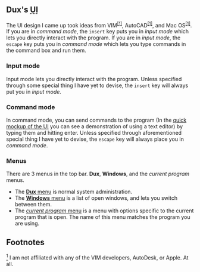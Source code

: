## Dux's <abbr title="User Interface">UI</abbr> ##

The UI design I came up took ideas from VIM<sup id="h1"><a href="#f1">[1]</a></sup>, AutoCAD<sup><a href="#f1">[1]</a></sup>, and Mac OS<sup><a href="#f1">[1]</a></sup>.
If you are in *command mode*, the `insert` key puts you in *input mode* which lets you directly interact with the program.
If you are in *input mode*, the `escape` key puts you in *command mode* which lets you type commands in the command box and run them.

### Input mode ###

Input mode lets you directly interact with the program. Unless specified through some special thing I have yet to devise, the `insert` key will always put you in *input mode*.

### Command mode ###

In command mode, you can send commands to the program (In the [quick mockup of the UI](/dux/ui/01_main.png) you can see a demonstration of using a text editor) by typing them and hitting enter.
Unless specified through aforementioned special thing I have yet to devise, the `escape` key will always place you in *command mode*.

### Menus ###

There are 3 menus in the top bar. **Dux**, **Windows**, and the *current program* menus.

*  The [**Dux** menu](/dux/ui/02_dux_menu.png) is normal system administration.
*  The [**Windows** menu](/dux/ui/03_windows_menu.png) is a list of open windows, and lets you switch between them.
*  The [*current program* menu](/dux/ui/04_text_editor_menu.png) is a menu with options specific to the current program that is open. The name of this menu matches the program you are using.

## Footnotes ##

 <a href="#h1" id="f1"><sup>1</sup></a>  I am not affiliated with any of the VIM developers, AutoDesk, or Apple.  At all.
